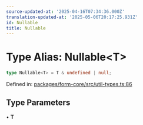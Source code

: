 ```yaml
---
source-updated-at: '2025-04-16T07:34:36.000Z'
translation-updated-at: '2025-05-06T20:17:25.931Z'
id: Nullable
title: Nullable
---
```


<!-- DO NOT EDIT: this page is autogenerated from the type comments -->

# Type Alias: Nullable\<T\>

```ts
type Nullable<T> = T & undefined | null;
```

Defined in: [packages/form-core/src/util-types.ts:86](https://github.com/TanStack/form/blob/main/packages/form-core/src/util-types.ts#L86)

## Type Parameters

• **T**
